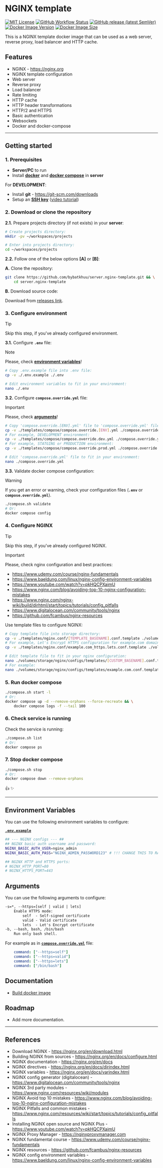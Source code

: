 # NGINX template

[![MIT License](https://img.shields.io/badge/License-MIT-green.svg)](https://choosealicense.com/licenses/mit/)
[![GitHub Workflow Status](https://img.shields.io/github/actions/workflow/status/bybatkhuu/server.nginx_template/2.build-publish.yml?logo=GitHub)](https://github.com/bybatkhuu/server.nginx_template/actions/workflows/2.build-publish.yml)
[![GitHub release (latest SemVer)](https://img.shields.io/github/v/release/bybatkhuu/server.nginx_template?logo=GitHub)](https://github.com/bybatkhuu/server.nginx_template/releases)
[![Docker Image Version](https://img.shields.io/docker/v/bybatkhuu/nginx?sort=semver&logo=docker)](https://hub.docker.com/r/bybatkhuu/nginx/tags)
[![Docker Image Size](https://img.shields.io/docker/image-size/bybatkhuu/nginx?sort=semver&logo=docker)](https://hub.docker.com/r/bybatkhuu/nginx/tags)

This is a NGINX template docker image that can be used as a web server, reverse proxy, load balancer and HTTP cache.

## Features

- NGINX - <https://nginx.org>
- NGINX template configuration
- Web server
- Reverse proxy
- Load balancer
- Rate limiting
- HTTP cache
- HTTP header transformations
- HTTP/2 and HTTPS
- Basic authentication
- Websockets
- Docker and docker-compose

---

## Getting started

### 1. Prerequisites

- **Server/PC** to run
- Install [**docker**](https://docs.docker.com/engine/install) and [**docker compose**](https://docs.docker.com/compose/install) in **server**

For **DEVELOPMENT**:

- Install **git** - <https://git-scm.com/downloads>
- Setup an [**SSH key**](https://docs.github.com/en/github/authenticating-to-github/connecting-to-github-with-ssh) ([video tutorial](https://www.youtube.com/watch?v=snCP3c7wXw0))

### 2. Download or clone the repository

**2.1.** Prepare projects directory (if not exists) in your **server**:

```sh
# Create projects directory:
mkdir -pv ~/workspaces/projects

# Enter into projects directory:
cd ~/workspaces/projects
```

**2.2.** Follow one of the below options **[A]** or **[B]**:

**A.** Clone the repository:

```sh
git clone https://github.com/bybatkhuu/server.nginx-template.git && \
    cd server.nginx-template
```

**B.** Download source code:

Download from [releases link](https://github.com/bybatkhuu/server.nginx_template/releases).

### 3. Configure environment

> [!TIP]
> Skip this step, if you've already configured environment.

**3.1.** Configure **`.env`** file:

> [!NOTE]
> Please, check **[environment variables](#environment-variables)**!

```sh
# Copy .env.example file into .env file:
cp -v ./.env.example ./.env

# Edit environment variables to fit in your environment:
nano ./.env
```

**3.2.** Configure **`compose.override.yml`** file:

> [!IMPORTANT]
> Please, check **[arguments](#arguments)**!

```sh
# Copy 'compose.override.[ENV].yml' file to 'compose.override.yml' file:
cp -v ./templates/compose/compose.override.[ENV].yml ./compose.override.yml
# For example, DEVELOPMENT environment:
cp -v ./templates/compose/compose.override.dev.yml ./compose.override.yml
# For example, STATGING or PRODUCTION environment:
cp -v ./templates/compose/compose.override.prod.yml ./compose.override.yml

# Edit 'compose.override.yml' file to fit in your environment:
nano ./compose.override.yml
```

**3.3.** Validate docker compose configuration:

> [!WARNING]
> If you get an error or warning, check your configuration files (**`.env`** or **`compose.override.yml`**).

```sh
./compose.sh validate
# Or:
docker compose config
```

### 4. Configure NGINX

> [!TIP]
> Skip this step, if you've already configured NGINX.

> [!IMPORTANT]
> Please, check nginx configuration and best practices:

- <https://www.udemy.com/course/nginx-fundamentals>
- <https://www.baeldung.com/linux/nginx-config-environment-variables>
- <https://www.youtube.com/watch?v=pkHQCPXaimU>
- <https://www.nginx.com/blog/avoiding-top-10-nginx-configuration-mistakes>
- <https://www.nginx.com/nginx-wiki/build/dirhtml/start/topics/tutorials/config_pitfalls>
- <https://www.digitalocean.com/community/tools/nginx>
- <https://github.com/fcambus/nginx-resources>

Use template files to configure NGINX:

```sh
# Copy template file into storage directory:
cp -v ./templates/nginx.conf/[TEMPLATE_BASENAME].conf.template ./volumes/storage/nginx/configs/templates/[CUSTOM_BASENAME].conf.template
# For example, Let's Encrypt HTTPS configuration for example.com domain:
cp -v ./templates/nginx.conf/example.com_https.lets.conf.template ./volumes/storage/nginx/configs/templates/example.com.conf.template

# Edit template file to fit in your nginx configuration:
nano ./volumes/storage/nginx/configs/templates/[CUSTOM_BASENAME].conf.template
# For example:
nano ./volumes/storage/nginx/configs/templates/example.com.conf.template
```

### 5. Run docker compose

```sh
./compose.sh start -l
# Or:
docker compose up -d --remove-orphans --force-recreate && \
    docker compose logs -f --tail 100
```

### 6. Check service is running

Check the service is running:

```sh
./compose.sh list
# Or:
docker compose ps
```

### 7. Stop docker compose

```sh
./compose.sh stop
# Or:
docker compose down --remove-orphans
```

:thumbsup: :sparkles:

---

## Environment Variables

You can use the following environment variables to configure:

[**`.env.example`**](.env.example)

```sh
## --- NGINX configs --- ##
## NGINX basic auth username and password:
NGINX_BASIC_AUTH_USER=nginx_admin
NGINX_BASIC_AUTH_PASS="NGINX_ADMIN_PASSWORD123" # !!! CHANGE THIS TO RANDOM PASSWORD !!!

## NGINX HTTP and HTTPS ports:
# NGINX_HTTP_PORT=80
# NGINX_HTTPS_PORT=443
```

## Arguments

You can use the following arguments to configure:

```txt
-s=*, --https=[self | valid | lets]
    Enable HTTPS mode:
        self  - Self-signed certificate
        valid - Valid certificate
        lets  - Let's Encrypt certificate
-b, --bash, bash, /bin/bash
    Run only bash shell.
```

For example as in [**`compose.override.yml`**](templates/compose/compose.override.dev.yml) file:

```yml
    command: ["--https=self"]
    command: ["--https=valid"]
    command: ["--https=lets"]
    command: ["/bin/bash"]
```

## Documentation

- [Build docker image](docs/docker-build.md)

## Roadmap

- Add more documentation.

---

## References

- Download NGINX - <https://nginx.org/en/download.html>
- Building NGINX from sources - <https://nginx.org/en/docs/configure.html>
- NGINX documentation - <https://nginx.org/en/docs>
- NGINX directives - <https://nginx.org/en/docs/dirindex.html>
- NGINX variables - <https://nginx.org/en/docs/varindex.html>
- NGINX config generator (digitalocean) - <https://www.digitalocean.com/community/tools/nginx>
- NGINX 3rd party modules - <https://www.nginx.com/resources/wiki/modules>
- NGINX Avoid top 10 mistakes - <https://www.nginx.com/blog/avoiding-top-10-nginx-configuration-mistakes>
- NGINX Pitfalls and common mistakes - <https://www.nginx.com/resources/wiki/start/topics/tutorials/config_pitfalls>
- Installing NGINX open source and NGINX Plus - <https://www.youtube.com/watch?v=pkHQCPXaimU>
- NGINX Proxy Manager - <https://nginxproxymanager.com>
- NGINX fundamental course - <https://www.udemy.com/course/nginx-fundamentals>
- NGINX resources - <https://github.com/fcambus/nginx-resources>
- NGINX config environment variables - <https://www.baeldung.com/linux/nginx-config-environment-variables>
